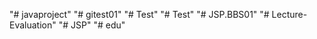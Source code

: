 "# javaproject" 
"# gitest01" 
"# Test" 
"# Test" 
"# JSP.BBS01" 
"# Lecture-Evaluation" 
"# JSP" 
"# edu" 
